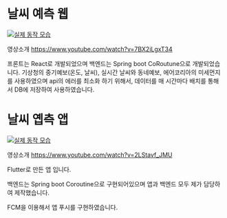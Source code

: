 # 날씨 예측 웹


[![실제 동작 모습](http://img.youtube.com/vi/7BX2iLgxT34/0.jpg)](https://www.youtube.com/watch?v=7BX2iLgxT34)

영상소개 https://www.youtube.com/watch?v=7BX2iLgxT34

프론트는 React로 개발되었으며 백엔드는 Spring boot CoRoutune으로 개발되었습니다.
기상청의 중기예보(온도, 날씨), 실시간 날씨와 동네예보, 에어코리아의 미세먼지를 사용하였으며 
api의 에러를 최소화 하기 위해서, 데이터를 매 시간마다 배치를 통해서 DB에 저장하여 사용하였습니다.



# 날씨 옙측 앱


[![실제 동작 모습](http://img.youtube.com/vi/2LStavf_JMU/0.jpg)](https://www.youtube.com/watch?v=2LStavf_JMU)

영상소개 https://www.youtube.com/watch?v=2LStavf_JMU

Flutter로 만든 앱 입니다.

백엔드는 Spring boot Coroutine으로 구현되어있으며
앱과 백엔드 모두 제가 담당하여 제작했습니다.

FCM을 이용해서 앱 푸시를 구현하였습니다.
